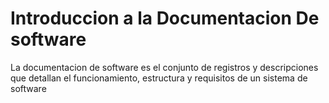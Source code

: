 # Introduccion a la Documentacion De software
La documentacion de software es el conjunto de registros y descripciones que detallan el funcionamiento, estructura y requisitos de un sistema de software